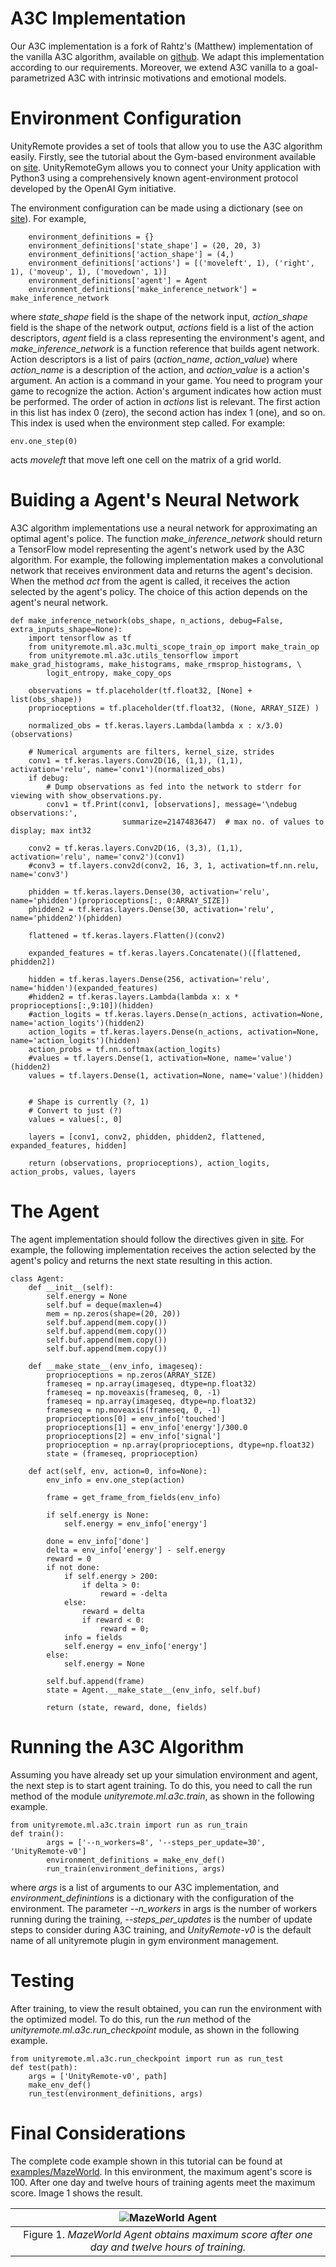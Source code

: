# A3C Implementation

Our A3C implementation is a fork of Rahtz's (Matthew) implementation of the vanilla A3C algorithm, available on [github](https://github.com/mrahtz/ocd-a3c). We adapt this implementation according to our requirements. Moreover, we extend A3C vanilla to a goal-parametrized A3C with intrinsic motivations and emotional models.

# Environment Configuration

UnityRemote provides a set of tools that allow you to use the A3C algorithm easily. Firstly, see the tutorial about the Gym-based environment available on [site](unityremotegym.md). UnityRemoteGym allows you to connect your Unity application with Python3 using a comprehensively known agent-environment protocol developed by the OpenAI Gym initiative.


The environment configuration can be made using a dictionary (see on [site](unityremotegym.md)). For example, 

        environment_definitions = {}
        environment_definitions['state_shape'] = (20, 20, 3)
        environment_definitions['action_shape'] = (4,)
        environment_definitions['actions'] = [('moveleft', 1), ('right', 1), ('moveup', 1), ('movedown', 1)]
        environment_definitions['agent'] = Agent
        environment_definitions['make_inference_network'] = make_inference_network

where *state_shape* field is the shape of the network input, *action_shape* field is the shape of the network output, *actions* field is a list of the action descriptors, *agent* field is a class representing the environment's agent, and *make_inference_network* is a function reference that builds agent network. Action descriptors is a list of pairs (*action_name*, *action_value*) where *action_name* is a description of the action, and *action_value* is a action's argument. An action is a command in your game.  You need to program your game to recognize the action. Action's argument indicates how action must be performed. The order of action in *actions* list is relevant. The first action in this list has index 0 (zero), the second action has index 1 (one), and so on. This index is used when the environment step called. For example:

    env.one_step(0)

acts *moveleft* that move left one cell on the matrix of a grid world.

# Buiding a Agent's Neural Network
A3C algorithm implementations use a neural network for approximating an optimal agent's police. The function *make_inference_network* should return a TensorFlow model representing the agent's network used by the A3C  algorithm.  For example, the following implementation makes a convolutional network that receives environment data and returns the agent's decision. When the method *act* from the agent is called, it receives the action selected by the agent's policy. The choice of this action depends on the agent's neural network.

	def make_inference_network(obs_shape, n_actions, debug=False, extra_inputs_shape=None):
	    import tensorflow as tf
	    from unityremote.ml.a3c.multi_scope_train_op import make_train_op 
	    from unityremote.ml.a3c.utils_tensorflow import make_grad_histograms, make_histograms, make_rmsprop_histograms, \
	        logit_entropy, make_copy_ops

	    observations = tf.placeholder(tf.float32, [None] + list(obs_shape))
	    proprioceptions = tf.placeholder(tf.float32, (None, ARRAY_SIZE) )
	    
	    normalized_obs = tf.keras.layers.Lambda(lambda x : x/3.0)(observations)

	    # Numerical arguments are filters, kernel_size, strides
	    conv1 = tf.keras.layers.Conv2D(16, (1,1), (1,1), activation='relu', name='conv1')(normalized_obs)
	    if debug:
	        # Dump observations as fed into the network to stderr for viewing with show_observations.py.
	        conv1 = tf.Print(conv1, [observations], message='\ndebug observations:',
	                         summarize=2147483647)  # max no. of values to display; max int32
	    
	    conv2 = tf.keras.layers.Conv2D(16, (3,3), (1,1), activation='relu', name='conv2')(conv1)
	    #conv3 = tf.layers.conv2d(conv2, 16, 3, 1, activation=tf.nn.relu, name='conv3')

	    phidden = tf.keras.layers.Dense(30, activation='relu', name='phidden')(proprioceptions[:, 0:ARRAY_SIZE])
	    phidden2 = tf.keras.layers.Dense(30, activation='relu', name='phidden2')(phidden)

	    flattened = tf.keras.layers.Flatten()(conv2)

	    expanded_features = tf.keras.layers.Concatenate()([flattened, phidden2])

	    hidden = tf.keras.layers.Dense(256, activation='relu', name='hidden')(expanded_features)
	    #hidden2 = tf.keras.layers.Lambda(lambda x: x * proprioceptions[:,9:10])(hidden)
	    #action_logits = tf.keras.layers.Dense(n_actions, activation=None, name='action_logits')(hidden2)
	    action_logits = tf.keras.layers.Dense(n_actions, activation=None, name='action_logits')(hidden)
	    action_probs = tf.nn.softmax(action_logits)
	    #values = tf.layers.Dense(1, activation=None, name='value')(hidden2)
	    values = tf.layers.Dense(1, activation=None, name='value')(hidden)


	    # Shape is currently (?, 1)
	    # Convert to just (?)
	    values = values[:, 0]

	    layers = [conv1, conv2, phidden, phidden2, flattened, expanded_features, hidden]

	    return (observations, proprioceptions), action_logits, action_probs, values, layers

# The Agent

The agent implementation should follow the directives given in [site](unityremotegym.md). For example, the following implementation receives the action selected by the agent's policy and returns the next state resulting in this action.

	class Agent:
	    def __init__(self):
	        self.energy = None
	        self.buf = deque(maxlen=4)
	        mem = np.zeros(shape=(20, 20))
	        self.buf.append(mem.copy())
	        self.buf.append(mem.copy())
	        self.buf.append(mem.copy())
	        self.buf.append(mem.copy())

	    def __make_state__(env_info, imageseq):
	        proprioceptions = np.zeros(ARRAY_SIZE)
	        frameseq = np.array(imageseq, dtype=np.float32)
	        frameseq = np.moveaxis(frameseq, 0, -1)
	        frameseq = np.array(imageseq, dtype=np.float32)
	        frameseq = np.moveaxis(frameseq, 0, -1)
	        proprioceptions[0] = env_info['touched']
	        proprioceptions[1] = env_info['energy']/300.0
	        proprioceptions[2] = env_info['signal']
	        proprioception = np.array(proprioceptions, dtype=np.float32)
	        state = (frameseq, proprioception)

	    def act(self, env, action=0, info=None):
	        env_info = env.one_step(action)

	        frame = get_frame_from_fields(env_info)

	        if self.energy is None:
	            self.energy = env_info['energy']

	        done = env_info['done']
	        delta = env_info['energy'] - self.energy
	        reward = 0
	        if not done:
	            if self.energy > 200:
	                if delta > 0:
	                    reward = -delta
	            else:
	                reward = delta
	                if reward < 0:
	                    reward = 0;
	            info = fields
	            self.energy = env_info['energy']
	        else:
	            self.energy = None

	        self.buf.append(frame)
	        state = Agent.__make_state__(env_info, self.buf)

	        return (state, reward, done, fields)


# Running the A3C Algorithm

Assuming you have already set up your simulation environment and agent, the next step is to start agent training. To do this, you need to call the run method of the module *unityremote.ml.a3c.train*, as shown in the following example.

	from unityremote.ml.a3c.train import run as run_train
	def train():
	        args = ['--n_workers=8', '--steps_per_update=30', 'UnityRemote-v0']
	        environment_definitions = make_env_def()
	        run_train(environment_definitions, args)

where *args* is a list of arguments to our A3C implementation, and  *environment_definintions* is a dictionary with the configuration of the environment. The parameter *--n_workers* in args is the number of workers running during the training, *--steps_per_updates* is the number of update steps to consider during A3C training, and *UnityRemote-v0* is the default name of all unityremote plugin in gym environment management.


# Testing

After training, to view the result obtained, you can run the environment with the optimized model. To do this, run the *run* method of the *unityremote.ml.a3c.run_checkpoint* module, as shown in the following example.

	from unityremote.ml.a3c.run_checkpoint import run as run_test
	def test(path):
        args = ['UnityRemote-v0', path]
        make_env_def()
        run_test(environment_definitions, args)


# Final Considerations

The complete code example shown in this tutorial can be found at [examples/MazeWorld](/examples/MazeWorld). In this environment, the maximum agent's score is 100. After one day and twelve hours of training agents meet the maximum score. Image 1 shows the result.


| ![MazeWorld Agent](images/resultafter1dayoftraining.png) |
| :--: |
| Figure 1. *MazeWorld Agent obtains maximum score after one day and twelve hours of training.* |